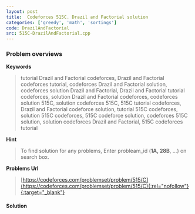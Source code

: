 ```yaml
---
layout: post
title:  Codeforces 515C. Drazil and Factorial solution
categories: ['greedy', 'math', 'sortings']
code: DrazilAndFactorial
src: 515C-DrazilAndFactorial.cpp
---
```

### **Problem overviews**

**Keywords**
> tutorial Drazil and Factorial codeforces, Drazil and Factorial codeforces tutorial, codeforces Drazil and Factorial solution, codeforces solution Drazil and Factorial, Drazil and Factorial tutorial codeforces, solution Drazil and Factorial codeforces, codeforces solution 515C, solution codeforces 515C, 515C tutorial codeforces, Drazil and Factorial codeforce solution, tutorial 515C codeforces, solution 515C codeforces, 515C codeforce solution, codeforces 515C solution, solution codeforces Drazil and Factorial, 515C codeforces tutorial

**Hint**
> To find solution for any problems, Enter probleam_id (**1A, 28B**, ...) on search box. 

**Problems Url**
> [https://codeforces.com/problemset/problem/515/C](https://codeforces.com/problemset/problem/515/C){:rel="nofollow"}{:target="_blank"}

#### **Solution**



